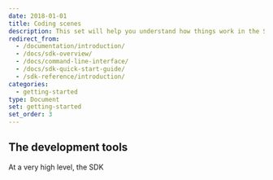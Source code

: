 ```yaml
---
date: 2018-01-01
title: Coding scenes
description: This set will help you understand how things work in the SDK.
redirect_from:
  - /documentation/introduction/
  - /docs/sdk-overview/
  - /docs/command-line-interface/
  - /docs/sdk-quick-start-guide/
  - /sdk-reference/introduction/
categories:
  - getting-started
type: Document
set: getting-started
set_order: 3
---
```


## The development tools

At a very high level, the SDK
